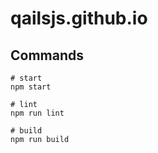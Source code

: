 # qailsjs.github.io

## Commands
```
# start
npm start

# lint
npm run lint

# build
npm run build
```

